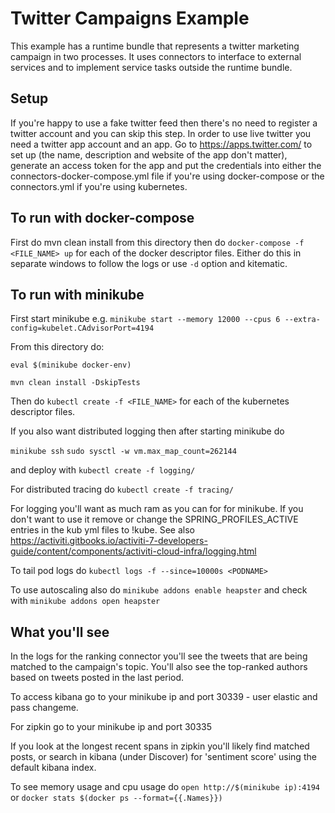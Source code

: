 # Twitter Campaigns Example

This example has a runtime bundle that represents a twitter marketing campaign in two processes. It uses connectors to interface to external services and to implement service tasks outside the runtime bundle.

## Setup

If you're happy to use a fake twitter feed then there's no need to register a twitter account and you can skip this step. In order to use live twitter you need a twitter app account and an app. Go to https://apps.twitter.com/ to set up (the name, description and website of the app don't matter), generate an access token for the app and put the credentials into either the connectors-docker-compose.yml file if you're using docker-compose or the connectors.yml if you're using kubernetes.

## To run with docker-compose

First do mvn clean install from this directory then do `docker-compose -f <FILE_NAME> up` for each of the docker descriptor files. Either do this in separate windows to follow the logs or use `-d` option and kitematic.

## To run with minikube

First start minikube e.g. `minikube start --memory 12000 --cpus 6 --extra-config=kubelet.CAdvisorPort=4194`

From this directory do:

`eval $(minikube docker-env)`

`mvn clean install -DskipTests`

Then do `kubectl create -f <FILE_NAME>` for each of the kubernetes descriptor files.

If you also want distributed logging then after starting minikube do

`minikube ssh`
`sudo sysctl -w vm.max_map_count=262144`

and deploy with `kubectl create -f logging/`

For distributed tracing do `kubectl create -f tracing/`

For logging you'll want as much ram as you can for for minikube. If you don't want to use it remove or change the SPRING_PROFILES_ACTIVE entries in the kub yml files to !kube. See also https://activiti.gitbooks.io/activiti-7-developers-guide/content/components/activiti-cloud-infra/logging.html

To tail pod logs do `kubectl logs -f --since=10000s <PODNAME>`

To use autoscaling also do `minikube addons enable heapster` and check with `minikube addons open heapster`

## What you'll see

In the logs for the ranking connector you'll see the tweets that are being matched to the campaign's topic. You'll also see the top-ranked authors based on tweets posted in the last period.

To access kibana go to your minikube ip and port 30339 - user elastic and pass changeme.

For zipkin go to your minikube ip and port 30335

If you look at the longest recent spans in zipkin you'll likely find matched posts, or search in kibana (under Discover) for 'sentiment score' using the default kibana index.

To see memory usage and cpu usage do `open http://$(minikube ip):4194` or `docker stats $(docker ps --format={{.Names}})`